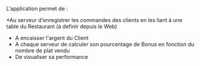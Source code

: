L'application permet de :

*Au serveur d'enregistrer les commandes des clients en les liant à une table du Restaurant (à definir depuis le Web)
* A encaisser l'argent du Client 
* A chaque serveur de calculer son pourcentage de Bonus en fonction du nombre de plat vendu
* De visualiser sa performance
